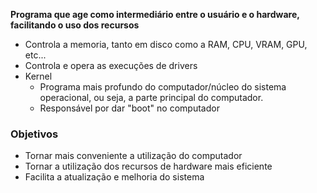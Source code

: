 **Programa que age como intermediário entre o usuário e o hardware, facilitando o uso dos recursos**
- Controla a memoria, tanto em disco como a RAM, CPU, VRAM, GPU, etc...
- Controla e opera as execuções de drivers
- Kernel
	- Programa mais profundo do computador/núcleo do sistema operacional, ou seja, a parte principal do computador.
	- Responsável por dar "boot" no computador

### Objetivos
- Tornar mais conveniente a utilização do computador
- Tornar a utilização dos recursos de hardware mais eficiente
- Facilita a atualização e melhoria do sistema